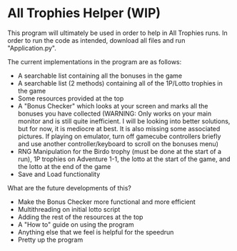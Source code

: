 # All Trophies Helper (WIP)

This program will ultimately be used in order to help in All Trophies runs. In order to run the code as intended, download all files and run "Application.py".

The current implementations in the program are as follows:
- A searchable list containing all the bonuses in the game
- A searchable list (2 methods) containing all of the 1P/Lotto trophies in the game
- Some resources provided at the top
- A "Bonus Checker" which looks at your screen and marks all the bonuses you have collected (WARNING: Only works on your main monitor and is still quite inefficient. I will be looking into better solutions, but for now, it is mediocre at best. It is also missing some associated pictures. If playing on emulator, turn off gamecube controllers briefly and use another controller/keyboard to scroll on the bonuses menu)
- RNG Manipulation for the Birdo trophy (must be done at the start of a run), 1P trophies on Adventure 1-1, the lotto at the start of the game, and the lotto at the end of the game
- Save and Load functionality

What are the future developments of this?
- Make the Bonus Checker more functional and more efficient
- Multithreading on initial lotto script
- Adding the rest of the resources at the top
- A "How to" guide on using the program
- Anything else that we feel is helpful for the speedrun
- Pretty up the program
